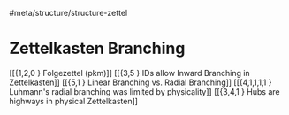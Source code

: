 #meta/structure/structure-zettel 

# Zettelkasten Branching
[[{1,2,0 } Folgezettel (pkm)]]
[[{3,5 } IDs allow Inward Branching in Zettelkasten]]
[[{5,1 } Linear Branching vs. Radial Branching]]
    [[{4,1,1,1,1 } Luhmann's radial branching was limited by physicality]]
[[{3,4,1 } Hubs are highways in physical Zettelkasten]]